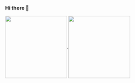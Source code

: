 ### Hi there 👋

<!--
**InvictusYing/InvictusYing** is a ✨ _special_ ✨ repository because its `README.md` (this file) appears on your GitHub profile.


Here are some ideas to get you started:

- 🔭 I’m currently working on ...
- 🌱 I’m currently learning ...
- 👯 I’m looking to collaborate on ...
- 🤔 I’m looking for help with ...
- 💬 Ask me about ...
- 📫 How to reach me: ...
- 😄 Pronouns: ...
- ⚡ Fun fact: ...
-->

<a href="https://github.com/anuraghazra/github-readme-stats">
  <img height=200 align="center" src="https://github-readme-stats-invictusyings-projects.vercel.app/api?username=invictusying&count-private=true&bg_color=30,0ff1ce,904e95&title_color=fff&text_color=fff" />
</a>
<a href="https://github.com/anuraghazra/convoychat">
  <img height=200 align="center" src="https://github-readme-stats-invictusyings-projects.vercel.app/api/top-langs?username=invictusying&layout=compact&langs_count=8&card_width=320&count-private=true&bg_color=30,0ff1ce,904e95&title_color=fff&text_color=fff" />
</a>

<!--
![99's Github Stats](https://github-readme-stats.vercel.app/api?username=Eldrick99&bg_color=30,0ff1ce,904e95&title_color=fff&text_color=fff)
![99's Github Stats](https://github-readme-stats.vercel.app/api?username=Eldrick99&bg_color=30,e96443,904e95&title_color=fff&text_color=fff)
-->
